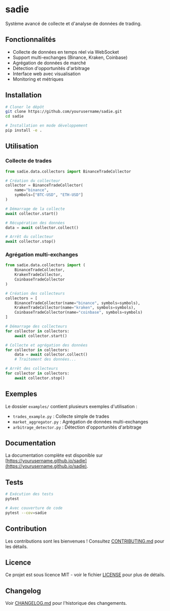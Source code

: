 # sadie

Système avancé de collecte et d'analyse de données de trading.

## Fonctionnalités

- Collecte de données en temps réel via WebSocket
- Support multi-exchanges (Binance, Kraken, Coinbase)
- Agrégation de données de marché
- Détection d'opportunités d'arbitrage
- Interface web avec visualisation
- Monitoring et métriques

## Installation

```bash
# Cloner le dépôt
git clone https://github.com/yourusername/sadie.git
cd sadie

# Installation en mode développement
pip install -e .
```

## Utilisation

### Collecte de trades

```python
from sadie.data.collectors import BinanceTradeCollector

# Création du collecteur
collector = BinanceTradeCollector(
    name="binance",
    symbols=["BTC-USD", "ETH-USD"]
)

# Démarrage de la collecte
await collector.start()

# Récupération des données
data = await collector.collect()

# Arrêt du collecteur
await collector.stop()
```

### Agrégation multi-exchanges

```python
from sadie.data.collectors import (
    BinanceTradeCollector,
    KrakenTradeCollector,
    CoinbaseTradeCollector
)

# Création des collecteurs
collectors = [
    BinanceTradeCollector(name="binance", symbols=symbols),
    KrakenTradeCollector(name="kraken", symbols=symbols),
    CoinbaseTradeCollector(name="coinbase", symbols=symbols)
]

# Démarrage des collecteurs
for collector in collectors:
    await collector.start()

# Collecte et agrégation des données
for collector in collectors:
    data = await collector.collect()
    # Traitement des données...

# Arrêt des collecteurs
for collector in collectors:
    await collector.stop()
```

## Exemples

Le dossier `examples/` contient plusieurs exemples d'utilisation :

- `trades_example.py` : Collecte simple de trades
- `market_aggregator.py` : Agrégation de données multi-exchanges
- `arbitrage_detector.py` : Détection d'opportunités d'arbitrage

## Documentation

La documentation complète est disponible sur [https://yourusername.github.io/sadie](https://yourusername.github.io/sadie).

## Tests

```bash
# Exécution des tests
pytest

# Avec couverture de code
pytest --cov=sadie
```

## Contribution

Les contributions sont les bienvenues ! Consultez [CONTRIBUTING.md](CONTRIBUTING.md) pour les détails.

## Licence

Ce projet est sous licence MIT - voir le fichier [LICENSE](LICENSE) pour plus de détails.

## Changelog

Voir [CHANGELOG.md](CHANGELOG.md) pour l'historique des changements. 